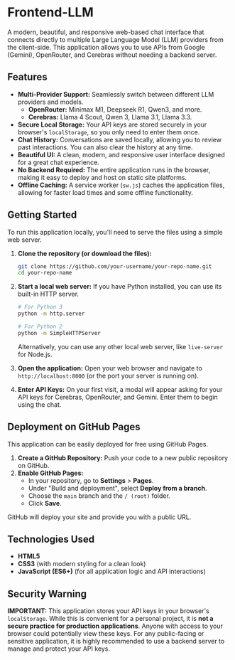 # Frontend-LLM

A modern, beautiful, and responsive web-based chat interface that connects directly to multiple Large Language Model (LLM) providers from the client-side. This application allows you to use APIs from Google (Gemini), OpenRouter, and Cerebras without needing a backend server.

## Features

- **Multi-Provider Support:** Seamlessly switch between different LLM providers and models.
  - **OpenRouter:** Minimax M1, Deepseek R1, Qwen3, and more.
  - **Cerebras:** Llama 4 Scout, Qwen 3, Llama 3.1, Llama 3.3.
- **Secure Local Storage:** Your API keys are stored securely in your browser's `localStorage`, so you only need to enter them once.
- **Chat History:** Conversations are saved locally, allowing you to review past interactions. You can also clear the history at any time.
- **Beautiful UI:** A clean, modern, and responsive user interface designed for a great chat experience.
- **No Backend Required:** The entire application runs in the browser, making it easy to deploy and host on static site platforms.
- **Offline Caching:** A service worker (`sw.js`) caches the application files, allowing for faster load times and some offline functionality.

## Getting Started

To run this application locally, you'll need to serve the files using a simple web server.

1.  **Clone the repository (or download the files):**
    ```bash
    git clone https://github.com/your-username/your-repo-name.git
    cd your-repo-name
    ```

2.  **Start a local web server:**
    If you have Python installed, you can use its built-in HTTP server.
    ```bash
    # For Python 3
    python -m http.server

    # For Python 2
    python -m SimpleHTTPServer
    ```
    Alternatively, you can use any other local web server, like `live-server` for Node.js.

3.  **Open the application:**
    Open your web browser and navigate to `http://localhost:8000` (or the port your server is running on).

4.  **Enter API Keys:**
    On your first visit, a modal will appear asking for your API keys for Cerebras, OpenRouter, and Gemini. Enter them to begin using the chat.

## Deployment on GitHub Pages

This application can be easily deployed for free using GitHub Pages.

1.  **Create a GitHub Repository:** Push your code to a new public repository on GitHub.
2.  **Enable GitHub Pages:**
    - In your repository, go to **Settings** > **Pages**.
    - Under "Build and deployment", select **Deploy from a branch**.
    - Choose the `main` branch and the `/ (root)` folder.
    - Click **Save**.

GitHub will deploy your site and provide you with a public URL.

## Technologies Used

- **HTML5**
- **CSS3** (with modern styling for a clean look)
- **JavaScript (ES6+)** (for all application logic and API interactions)

## Security Warning

**IMPORTANT:** This application stores your API keys in your browser's `localStorage`. While this is convenient for a personal project, it is **not a secure practice for production applications**. Anyone with access to your browser could potentially view these keys. For any public-facing or sensitive application, it is highly recommended to use a backend server to manage and protect your API keys.
